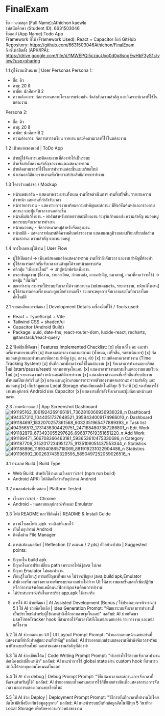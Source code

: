 # FinalExam
ชื่อ - นามสกุล (Full Name):Athichon kaewla      
รหัสนักศึกษา (Student ID): 6631503046   
ชื่อแอป (App Name):Todo App    
Framework ที่ใช้ (Framework Used): React + Capacitor 
ลิงก์ GitHub Repository: https://github.com/6631503046Athichon/FinalExam    
ลิงก์ไฟล์ติดตั้ง (APK/IPA): https://drive.google.com/file/d/1MWEPQi5czquUxo0d0q8sngEwHbF3yS1s/view?usp=sharing     

1.1 ผู้ใช้งานเป้าหมาย | User Personas
Persona 1:  
- ชื่อ: ดิว  
- อายุ: 20 ปี  
- อาชีพ: นักศึกษาปี 2  
- ความต้องการ: จัดการงานหลายโครงการพร้อมกัน จัดลำดับความสำคัญ และวิเคราะห์เวลาที่ใช้ในแต่ละงาน

Persona 2:  
- ชื่อ: คิว  
- อายุ: 20 ปี  
- อาชีพ: นักศึกษาปี 2   
- ความต้องการ: จัดการตารางเรียน รายงาน และติดตามเวลาที่ใช้ในแต่ละงาน
  
1.2 เป้าหมายของแอป | ToDo App
- ช่วยผู้ใช้จัดการและติดตามงานที่ต้องทำให้เป็นระบบ
- ช่วยจัดลำดับความสำคัญของงานและแสดงภาพรวม
- ช่วยติดตามเวลาที่ใช้ในการทำงานแต่ละชิ้นแบบเรียลไทม์
- นำเสนอสถิติและรายงานเพื่อวิเคราะห์ประสิทธิภาพการทำงาน
  
1.3 โครงร่างหน้าจอ / Mockup
- หน้าแดชบอร์ด - แสดงภาพรวมงานทั้งหมด งานที่รอดำเนินการ งานที่เสร็จสิ้น รายงานความก้าวหน้า และงานที่กำลังจับเวลา
- หน้ารายการงาน - แสดงรายการงานพร้อมความสำคัญและสถานะ มีฟังก์ชันค้นหาและกรองตามสถานะ และปุ่มจับเวลางานแต่ละชิ้น
- หน้าเพิ่ม/แก้ไขงาน - ฟอร์มสำหรับกรอกรายละเอียดงาน ระบุวันกำหนดส่ง ความสำคัญ หมวดหมู่ และระบบจับเวลาการทำงาน
- หน้าหมวดหมู่ - จัดการหมวดหมู่สำหรับจัดกลุ่มงาน
- หน้าสถิติ - แสดงกราฟและสถิติความคืบหน้าของงาน แสดงแผนภูมิวงกลมเปรียบเทียบสัดส่วนตามสถานะ ความสำคัญ และหมวดหมู่

1.4 การไหลของผู้ใช้งาน | User Flow
- ผู้ใช้เปิดแอป → เห็นหน้าแดชบอร์ดแสดงภาพรวม งานที่กำลังจับเวลา และงานสำคัญที่ต้องทำ
- ผู้ใช้สามารถคลิกเริ่มจับเวลางานล่าสุดได้จากหน้าแดชบอร์ด
- คลิกปุ่ม "เพิ่มงานใหม่" → เข้าสู่หน้าฟอร์มเพิ่มงาน
- กรอกข้อมูลงาน (ชื่องาน, รายละเอียด, กำหนดส่ง, ความสำคัญ, หมวดหมู่, เวลาที่คาดว่าจะใช้) → กดปุ่ม "บันทึก"
- ขณะทำงาน สามารถใช้ระบบจับเวลาได้จากหลายจุด (หน้าแดชบอร์ด, รายการงาน, หน้าแก้ไขงาน)
- ผู้ใช้สามารถกดเครื่องหมายถูกเมื่อทำงานเสร็จ ระบบจะหยุดการจับเวลาและบันทึกเวลาโดยอัตโนมัติ

2.1 รายละเอียดการพัฒนา | Development Details
เครื่องมือที่ใช้ / Tools used:
- React + TypeScript + Vite
- Tailwind CSS + shadcn/ui
- Capacitor (Android Build)
- Package: uuid, date-fns, react-router-dom, lucide-react, recharts, @tanstack/react-query

2.2 ฟังก์ชันที่พัฒนา | Features Implemented
Checklist:
[x] เพิ่ม แก้ไข ลบ และทำเครื่องหมายงานเสร็จ
[x] ค้นหาและกรองงานตามสถานะ (ทั้งหมด, เสร็จสิ้น, รอดำเนินการ)
[x] จัดหมวดหมู่งานและกำหนดระดับความสำคัญ (สูง, กลาง, ต่ำ)
[x] ระบบติดตามเวลาทำงาน (Time Tracking System)
[x] บันทึกเวลาที่คาดว่าจะใช้ในแต่ละงาน
[x] จับเวลาการทำงานแบบเรียลไทม์ (start/pause/reset) จากหลายจุดในแอป
[x] แสดงเวลาทำงานสะสมในแต่ละงานแบบเรียลไทม์
[x] รายงานความก้าวหน้าและสถิติการทำงาน
[x] แสดงอัตราส่วนงานที่เสร็จสิ้นเทียบกับงานทั้งหมดเป็นเปอร์เซ็นต์
[x] แสดงแผนภูมิวงกลมการกระจายตัวของงานตามสถานะ ความสำคัญ และหมวดหมู่
[x] เก็บข้อมูลแบบ Local Storage พร้อมอัพเดตอัตโนมัติทุก 5 วินาที
[x] รองรับการใช้งานบนอุปกรณ์ Android ผ่าน Capacitor
[x] แสดงงานที่กำลังจับเวลาและปุ่มลัดบนหน้าแดชบอร์ด

2.3 ภาพหน้าจอแอป | App Screenshot
Dashboard ![491195162_1061924269166191_7362810066936936028_n](https://github.com/user-attachments/assets/9a7982df-a935-4993-9506-85d731eaeafe)
Dashboard ![494357310_1044051737648521_3959434009174966010_n](https://github.com/user-attachments/assets/17b9418e-51a3-4e59-9313-c48fe548902e)
Dashboard ![491184697_1832070257361568_6032351965477889393_n](https://github.com/user-attachments/assets/8d1bd009-7b5a-4035-8e4f-375f7ed942b0)
Task list ![494356513_1731436304429751_2471884807387286801_n](https://github.com/user-attachments/assets/af78c433-56b4-4e07-bf5c-10d327db8d30)
Edit Work ![491182879_673493055297626_696877619351651220_n](https://github.com/user-attachments/assets/28b2b6ac-582b-4565-a8aa-fa4afb163315)
Add Work ![491189471_566708366463181_593653610475330686_n](https://github.com/user-attachments/assets/0a5e418e-32b1-486f-bec8-8812c348b0c9)
Category  ![491187706_3152017234951275_9135109051437553344_n](https://github.com/user-attachments/assets/a51e2ae9-660a-45ce-aaab-ec64cf771a8a)
Statistics  ![491188896_1189340865718069_881919231022904486_n](https://github.com/user-attachments/assets/913b762f-ced3-4d96-961b-c646ae5e0b2a)
Statistics  ![491196992_1002637435329595_5850497252059026516_n](https://github.com/user-attachments/assets/2340688c-d560-4009-9509-7852554a693a)

3.1 ประเภท Build | Build Type
- Web Build: สำหรับใช้งานบนเว็บเบราว์เซอร์ (npm run build)
- Android APK: ไฟล์ติดตั้งสำหรับอุปกรณ์ Android

3.2 แพลตฟอร์มที่ทดสอบ | Platform Tested
- เว็บเบราว์เซอร์ - Chrome
- Android - ทดสอบบนอุปกรณ์จริงและ Emulator 

3.3 ไฟล์ README และวิธีติดตั้ง | README & Install Guide
- ดาวน์โหลดไฟล์ .apk จากลิงก์ที่แนบไว้
- เปิดในอุปกรณ์ Android
- ติดตั้งผ่าน File Manager

4. การสะท้อนผลลัพธ์ | Reflection (2 คะแนน / 2 pts)
ตัวอย่างหัวข้อ | Suggested points:
- ปัญหาใน build apk
- ปัญหาในการปรับเปลี่ยน path เพราะหาไฟล์ java ไม่เจอ
- ปัญหา Emulator ไม่ยอมทำงาน 
- เรียนรู้ในเรียนรู้ การแก้ปัญหาที่พบเจอ ไม่ว่าจะปัญหา java,build apk,Emulator
- ถ้ามีเวลาที่มากกว่าอยากจะเพิ่มระบบหลายอย่างไม่ว่าจะ Ui ให้สวยงามมากขึ้นและก็เพิ่มปฏิทินหรือว่าการแจ้งเตือนเหมือนนาฬิกาปลุกแจ้งเตือนการทำงาน
- ได้ประสบการณ์จริงในการสร้าง app.apk ใช้งานจริง


5. การใช้ AI ช่วยพัฒนา | AI Assisted Development (Bonus / ใช้ประกอบการพิจารณา)     
5.1 ใช้ AI ช่วยคิดไอเดีย | Idea Generation
Prompt: "พัฒนาระบบจับเวลาการทำงานที่เป็นประโยชน์สำหรับผู้ใช้และเข้าถึงได้จากหลายจุดในแอป"
 ผลลัพธ์: AI ช่วยพัฒนา useTimeTracker hook ที่สามารถใช้จับเวลาได้ทั้งในหน้าแดชบอร์ด รายการงาน และหน้าแก้ไขงาน

5.2 ใช้ AI ช่วยออกแบบ UI | UI Layout Prompt
Prompt: "ช่วยออกแบบหน้าแดชบอร์ดที่แสดงงานที่กำลังทำอยู่และงานที่สำคัญ"
ผลลัพธ์: AI ช่วยออกแบบส่วนแสดงงานที่กำลังจับเวลาพร้อมนาฬิกาแบบเรียลไทม์ และส่วนแสดงงานสำคัญที่ต้องทำ

5.3 ใช้ AI ช่วยเขียนโค้ด | Code Writing Prompt
Prompt: "ทำอย่างไรให้ระบบจับเวลาทำงานต่อเนื่องแม้เปลี่ยนหน้า"
ผลลัพธ์: AI แนะนำการใช้ global state ผ่าน custom hook ที่สามารถเข้าถึงได้จากทุกคอมโพเนนต์ในแอป

5.4 ใช้ AI ช่วย debug | Debug Prompt
Prompt: "วิธีแสดงเวลาและสถานะการจับเวลาที่ชัดเจนสำหรับผู้ใช้"
ผลลัพธ์: AI ช่วยออกแบบไอคอนและการใช้สีที่แตกต่างกันเพื่อแสดงสถานะการจับเวลา และการแสดงเวลาแบบเรียลไทม์

5.5 ใช้ AI ช่วย Deploy | Deployment Prompt
Prompt: "วิธีการบันทึกเวลาที่ทำงานไปโดยอัตโนมัติเพื่อป้องกันข้อมูลสูญหาย"
ผลลัพธ์: AI แนะนำระบบบันทึกข้อมูลอัตโนมัติทุก 5 วินาทีลง Local Storage เพื่อรักษาความก้าวหน้าของงาน
